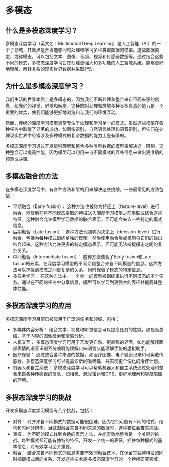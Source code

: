 # 多模态

## 什么是多模态深度学习？

多模态深度学习（英文名：Multimodal Deep Learning）是人工智能（AI）的一个子领域，其重点是开发能够同时处理和学习多种类型数据的模型。这些数据类型，或称模态，可以包括文本、图像、音频、视频和传感器数据等。通过结合这些不同的模式，多模态深度学习旨在创建更强大和多功能的人工智能系统，能够更好地理解、解释复杂的现实世界数据并采取行动。

## 为什么是多模态深度学习？

我们生活的世界本质上是多模态的，因为我们不断处理和整合来自不同来源的信息，如我们的视觉、听觉和触觉。这种同时处理和理解多种类型信息的能力是一个重要的优势，使我们能够更好地浏览和与我们的环境互动。

然而，传统的[深度学习](http://localhost:5173/entry/?id=1016)模型通常专注于处理和学习单一的模式。虽然这些模型在各种任务中取得了显著的成功，如图像识别、自然语言处理和语音识别，但它们在处理现实世界中经常涉及多种模式的复杂数据的能力上是有限的。

多模态深度学习通过开发能够理解和整合多种类型数据的模型来解决这一限制。这种整合可以提高性能，因为模型可以利用来自不同模式的互补信息来做出更准确的预测或决策。

## 多模态融合的方法

在多模态深度学习中，有各种方法和架构用来解决这些挑战。一些最常见的方法包括：

+   早期融合（Early fusion）： 这种方法也被称为特征上（feature-level）进行融合，涉及到在将不同模态提取的特征送入深度学习模型之前串联或结合这些特征。这种融合允许模型学习数据的联合表示，但可能会失去一些特定的模式信息。
+   后期融合（Late fusion）： 这种方法也被称为决策上（decision-level）进行融合，包括为每种模式训练单独的模型，然后使用融合层或机制将它们的输出结合起来。这种方法允许更多的特定模态表示，但可能无法捕捉模态之间的复杂关系。
+   中间融合（Intermediate fusion）： 这种方法结合了Early fusion和Late fusion的元素，在深度学习模型的不同阶段整合来自不同模态的信息。这种方法可以捕捉到模态之间更复杂的关系，同时保留了模态的特定信息。
+   多任务学习： 在这种方法中，一个单一的模型被训练来执行不同模态的多个任务。通过在不同的任务中分享信息，模型可以学习到更强大的表征并提高其整体性能。

## 多模态深度学习的应用

多模态深度学习目前已被应用于广泛的任务和领域，包括：

+   多媒体内容分析： 结合文本、视觉和听觉信息可以提高任务的性能，如视频总结、基于内容的图像检索和情感分析。
+   人机交互： 多模态深度学习可用于开发更自然、更直观的界面，如也能解释面部表情的语音识别系统或既能理解口头语言又能理解手势的虚拟助手。
+   医疗保健： 通过整合各种来源的数据，如医疗图像、电子健康记录和可穿戴传感器，多模态深度学习可以提高诊断的准确性，并实现更个性化的治疗计划。
+   机器人和自主系统： 多模态深度学习可以帮助机器人和自主系统通过处理和整合来自各种传感器的信息，如相机、激光雷达和GPS，更好地理解和导航周围的环境。

## 多模态深度学习的挑战

开发多模态深度学习模型有几个挑战，包括：

+   对齐： 对齐来自不同模式的数据可能很困难，因为它们可能有不同的格式、结构和时间分辨率。当试图融合来自不同来源的数据时，这种错位会带来挑战。
+   表征： 为不同的模式找到合适的表示方法，并能有效地整合是一个关键的挑战。每种模式都可能有独特的特征，开发一个统一的表征，抓住每种模式的基本信息，对有效学习至关重要。
+   融合： 结合来自不同模式的信息需要有效的融合技术，在保留其独特特征的同时捕捉模式间的关系，开发这些技术是多模态深度学习的一个持续研究领域。